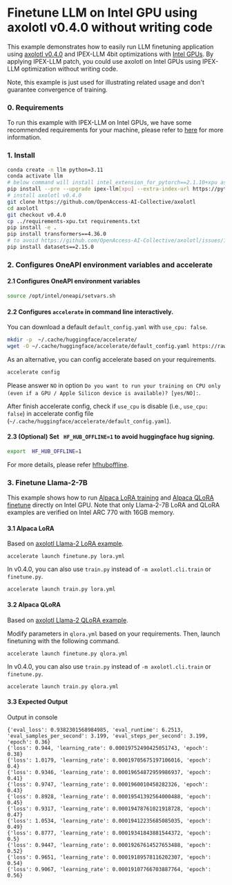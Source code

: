 # Finetune LLM on Intel GPU using axolotl v0.4.0 without writing code

This example demonstrates how to easily run LLM finetuning application using [axolotl v0.4.0](https://github.com/OpenAccess-AI-Collective/axolotl/tree/v0.4.0) and IPEX-LLM 4bit optimizations with [Intel GPUs](../../../README.md). By applying IPEX-LLM patch, you could use axolotl on Intel GPUs using IPEX-LLM optimization without writing code.

Note, this example is just used for illustrating related usage and don't guarantee convergence of training.

### 0. Requirements

To run this example with IPEX-LLM on Intel GPUs, we have some recommended requirements for your machine, please refer to [here](../../README.md#requirements) for more information.

### 1. Install

```bash
conda create -n llm python=3.11
conda activate llm
# below command will install intel_extension_for_pytorch==2.1.10+xpu as default
pip install --pre --upgrade ipex-llm[xpu] --extra-index-url https://pytorch-extension.intel.com/release-whl/stable/xpu/us/
# install axolotl v0.4.0
git clone https://github.com/OpenAccess-AI-Collective/axolotl
cd axolotl
git checkout v0.4.0
cp ../requirements-xpu.txt requirements.txt
pip install -e .
pip install transformers==4.36.0
# to avoid https://github.com/OpenAccess-AI-Collective/axolotl/issues/1544
pip install datasets==2.15.0
```

### 2. Configures OneAPI environment variables and accelerate

#### 2.1 Configures OneAPI environment variables 

```bash
source /opt/intel/oneapi/setvars.sh
```

#### 2.2 Configures `accelerate` in command line interactively. 

You can download a default `default_config.yaml` with `use_cpu: false`.

```bash
mkdir -p  ~/.cache/huggingface/accelerate/
wget -O ~/.cache/huggingface/accelerate/default_config.yaml https://raw.githubusercontent.com/intel-analytics/ipex-llm/main/python/llm/example/GPU/LLM-Finetuning/axolotl/default_config.yaml
```

As an alternative, you can config accelerate based on your requirements.

```bash
accelerate config
```

Please answer `NO` in option `Do you want to run your training on CPU only (even if a GPU / Apple Silicon device is available)? [yes/NO]:`.

After finish accelerate config, check if `use_cpu` is disable (i.e., `use_cpu: false`) in accelerate config file (`~/.cache/huggingface/accelerate/default_config.yaml`).

#### 2.3 (Optional) Set ` HF_HUB_OFFLINE=1` to avoid huggingface hug signing.

```bash
export  HF_HUB_OFFLINE=1
```

For more details, please refer [hfhuboffline](https://huggingface.co/docs/huggingface_hub/en/package_reference/environment_variables#hfhuboffline).

### 3. Finetune Llama-2-7B

This example shows how to run [Alpaca LoRA training](https://github.com/tloen/alpaca-lora/tree/main) and [Alpaca QLoRA finetune](https://github.com/artidoro/qlora) directly on Intel GPU. Note that only Llama-2-7B LoRA and QLoRA examples are verified on Intel ARC 770 with 16GB memory.

#### 3.1 Alpaca LoRA

Based on [axolotl Llama-2 LoRA example](https://github.com/OpenAccess-AI-Collective/axolotl/blob/v0.4.0/examples/llama-2/lora.yml).

```
accelerate launch finetune.py lora.yml
```

In v0.4.0, you can also use `train.py` instead of `-m axolotl.cli.train` or `finetune.py`.

```
accelerate launch train.py lora.yml
```

#### 3.2 Alpaca QLoRA

Based on [axolotl Llama-2 QLoRA example](https://github.com/OpenAccess-AI-Collective/axolotl/blob/v0.4.0/examples/llama-2/qlora.yml).

Modify parameters in `qlora.yml` based on your requirements. Then, launch finetuning with the following command.

```
accelerate launch finetune.py qlora.yml
```

In v0.4.0, you can also use `train.py` instead of `-m axolotl.cli.train` or `finetune.py`.

```
accelerate launch train.py qlora.yml
```

#### 3.3 Expected Output

Output in console

```
{'eval_loss': 0.9382301568984985, 'eval_runtime': 6.2513, 'eval_samples_per_second': 3.199, 'eval_steps_per_second': 3.199, 'epoch': 0.36}
{'loss': 0.944, 'learning_rate': 0.00019752490425051743, 'epoch': 0.38}
{'loss': 1.0179, 'learning_rate': 0.00019705675197106016, 'epoch': 0.4}
{'loss': 0.9346, 'learning_rate': 0.00019654872959986937, 'epoch': 0.41}
{'loss': 0.9747, 'learning_rate': 0.0001960010458282326, 'epoch': 0.43}
{'loss': 0.8928, 'learning_rate': 0.00019541392564000488, 'epoch': 0.45}
{'loss': 0.9317, 'learning_rate': 0.00019478761021918728, 'epoch': 0.47}
{'loss': 1.0534, 'learning_rate': 0.00019412235685085035, 'epoch': 0.49}
{'loss': 0.8777, 'learning_rate': 0.00019341843881544372, 'epoch': 0.5}
{'loss': 0.9447, 'learning_rate': 0.00019267614527653488, 'epoch': 0.52}
{'loss': 0.9651, 'learning_rate': 0.00019189578116202307, 'epoch': 0.54}
{'loss': 0.9067, 'learning_rate': 0.00019107766703887764, 'epoch': 0.56}
```
